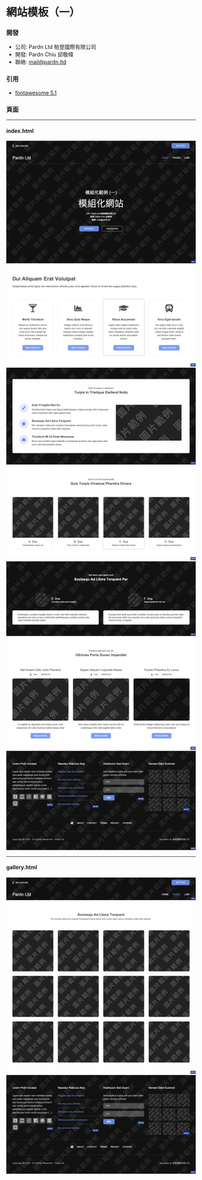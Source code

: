 # 網站模板（一）

### 開發
- 公司: Pardn Ltd 帕登國際有限公司
- 開發: Pardn Chiu 邱敬幃
- 聯絡: mail@pardn.ltd

### 引用
- [fontawesome 5.1](https://fontawesome.com)

### 頁面

***

#### index.html
![T001](./image/T001.png)
![C001](./image/C001.png)
![C013](./image/C013.png)
![C002](./image/C002.png)
![C014](./image/C014.png)
![C003](./image/C003.png)
![B002](./image/B002.png)

***

#### gallery.html
![T001 collapse](./image/T001%20collapse.png)
![C018](./image/C018.png)
![B002](./image/B002.png)

